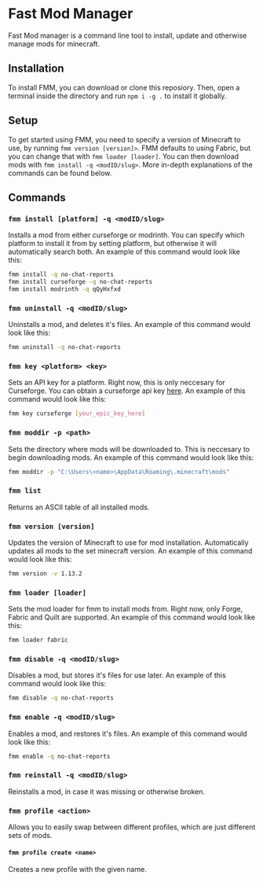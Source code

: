 # Fast Mod Manager

Fast Mod manager is a command line tool to install, update and otherwise manage mods for minecraft.

## Installation

To install FMM, you can download or clone this reposiory. Then, open a terminal inside the directory and run `npm i -g .` to install it globally.

## Setup

To get started using FMM, you need to specify a version of Minecraft to use, by running `fmm version [version]>`. FMM defaults to using Fabric, but you can change that with `fmm loader [loader]`. You can then download mods with `fmm install -q <modID/slug>`.
More in-depth explanations of the commands can be found below.

## Commands

### `fmm install [platform] -q <modID/slug>`

Installs a mod from either curseforge or modrinth. You can specify which platform to install it from by setting platform, but otherwise it will automatically search both. An example of this command would look like this:
```bash
fmm install -q no-chat-reports
fmm install curseforge -q no-chat-reports
fmm install modrinth -q qQyHxfxd
```

### `fmm uninstall -q <modID/slug>`

Uninstalls a mod, and deletes it's files. An example of this command would look like this:

```bash
fmm uninstall -q no-chat-reports
```

### `fmm key <platform> <key>`

Sets an API key for a platform. Right now, this is only neccesary for Curseforge. You can obtain a curseforge api key [here](https://console.curseforge.com/#/api-keys). An example of this command would look like this:

```bash
fmm key curseforge [your_epic_key_here]
```

### `fmm moddir -p <path>`

Sets the directory where mods will be downloaded to. This is neccesary to begin downloading mods. An example of this command would look like this:

```bash
fmm moddir -p "C:\Users\<name>\AppData\Roaming\.minecraft\mods"
```

### `fmm list`

Returns an ASCII table of all installed mods.

### `fmm version [version]`

Updates the version of Minecraft to use for mod installation. Automatically updates all mods to the set minecraft version. An example of this command would look like this:

```bash
fmm version -v 1.13.2
```

### `fmm loader [loader]`

Sets the mod loader for fmm to install mods from. Right now, only Forge, Fabric and Quilt are supported. An example of this command would look like this:

```bash
fmm loader fabric
```

### `fmm disable -q <modID/slug>`

Disables a mod, but stores it's files for use later. An example of this command would look like this:

```bash
fmm disable -q no-chat-reports
```

### `fmm enable -q <modID/slug>`
Enables a mod, and restores it's files. An example of this command would look like this:

```bash
fmm enable -q no-chat-reports
```

### `fmm reinstall -q <modID/slug>`

Reinstalls a mod, in case it was missing or otherwise broken.

### `fmm profile <action>`

Allows you to easily swap between different profiles, which are just different sets of mods.

#### `fmm profile create <name>`

Creates a new profile with the given name.

